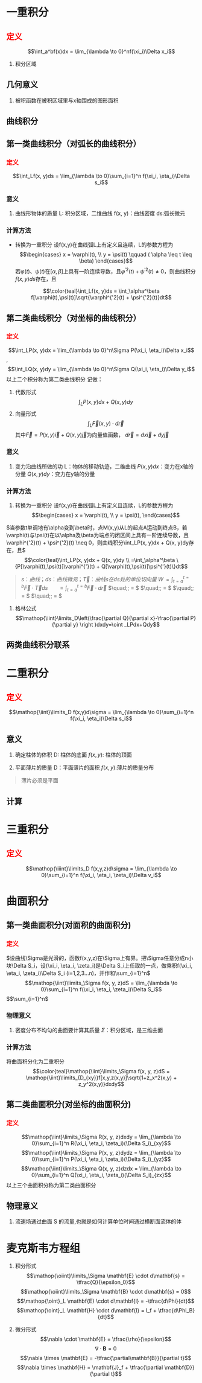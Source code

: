 # 一重积分
## <font color=red>定义</font>
$$\int_a^bf(x)dx = \lim_{\lambda \to 0}^nf(\xi_i)\Delta x_i$$
1. 积分区域

## 几何意义
1. 被积函数在被积区域里与x轴围成的图形面积

## 曲线积分

## 第一类曲线积分（对弧长的曲线积分）
### <font color=red>定义</font>
$$\int_Lf(x, y)ds = \lim_{\lambda \to 0}\sum_{i=1}^n f(\xi_i, \eta_i)\Delta s_i$$

### 意义
1. 曲线形物体的质量
    L: 积分区域，二维曲线
    f(x, y)：曲线密度
    ds:弧长微元

### 计算方法
* 转换为一重积分
设f(x,y)在曲线弧L上有定义且连续，L的参数方程为
$$\begin{cases}
x = \varphi(t), \\
y = \psi(t) \qquad ( \alpha \leq t \leq \beta)
\end{cases}$$
若$\varphi(t)$、$\psi(t)$在$[\alpha, \beta]$上具有一阶连续导数，且$\varphi^{'2}(t) + \psi^{'2}(t) \neq 0$，则曲线积分$f(x,y)ds$存在，且

$$\color{teal}\int_Lf(x, y)ds = \int_\alpha^\beta f[\varphi(t),\psi(t)]\sqrt{\varphi^{'2}(t) + \psi^{'2}(t)}dt$$

## 第二类曲线积分（对坐标的曲线积分）
### <font color=red>定义</font>
$$\int_LP(x, y)dx = \lim_{\lambda \to 0}^n\Sigma P(\xi_i, \eta_i)\Delta x_i$$, 
$$\int_LQ(x, y)dy = \lim_{\lambda \to 0}^n\Sigma Q(\xi_i, \eta_i)\Delta y_i$$
以上二个积分称为第二类曲线积分
记做：
1. 代数形式
$$\int_LP(x, y)dx + Q(x, y)dy$$
2. 向量形式
$$\int_L\vec{F}(x,y)\cdot d\vec{r}$$
其中$\vec{F} = P(x,y)\vec{i} + Q(x,y)\vec{j}$为向量值函数， $d\vec{r} = dx\vec{i} + dy\vec{j}$

### 意义
1. 变力沿曲线所做的功
   L：物体的移动轨迹，二维曲线
   $P(x, y)dx$：变力在x轴的分量
   $Q(x, y)dy$：变力在y轴的分量

### 计算方法
1. 转换为一重积分
设f(x,y)在曲线弧L上有定义且连续，L的参数方程为
$$\begin{cases}
x = \varphi(t), \\
y = \psi(t), 
\end{cases}$$

$当参数t单调地有\alpha变到\beta时，点M(x,y)从L的起点A运动到终点B，若\varphi(t)与\psi(t)在以\alpha及\beta为端点的闭区间上具有一阶连续导数，且\varphi^{'2}(t) + \psi^{'2}(t) \neq 0，则曲线积分\int_LP(x, y)dx + Q(x, y)dy存在，且$
$$\color{teal}\int_LP(x, y)dx + Q(x, y)dy \\ =\int_\alpha^\beta \{P[\varphi(t),\psi(t)]\varphi^{'}(t) + Q[\varphi(t),\psi(t)]\psi^{'}(t)\}dt$$

> $s：曲线；ds：曲线微元；\vec{T}：曲线s在ds处的单位切向量$
> $W \,=  \int_{t=a}^{t=b}\vec{F} \cdot \vec{T}ds$
> $\quad\;\; = \int_{t=a}^{t=b}\vec{F} \cdot d\vec{r}$
> $\quad\;\; = $
> $\quad\;\; = $
> $\quad\;\; = $
> $\quad\;\; = $
1. 格林公式
$$\mathop{\iint}\limits_D\left(\frac{\partial Q}{\partial x}-\frac{\partial P}{\partial y} \right )dxdy=\oint _LPdx+Qdy$$

## 两类曲线积分联系

# 二重积分
## <font color=red>定义</font>
$$\mathop{\iint}\limits_D f(x,y)d\sigma = \lim_{\lambda \to 0}\sum_{i=1}^n f(\xi_i, \eta_i)\Delta s_i$$

## 意义
1. 确定柱体的体积
   D: 柱体的底面
   $f(x,y)$: 柱体的顶面

2. 平面薄片的质量
   D：平面薄片的面积
   $f(x,y)$:薄片的质量分布
> 薄片必须是平面

## 计算
   
# 三重积分
## <font color=red>定义</font>
$$\mathop{\iiint}\limits_D f(x,y,z)d\sigma = \lim_{\lambda \to 0}\sum_{i=1}^n f(\xi_i, \eta_i, \zeta_i)\Delta v_i$$

# 曲面积分
## 第一类曲面积分(对面积的曲面积分)
### <font color=red>定义</font>
$设曲线\Sigma是光滑的，函数f(x,y,z)在\Sigma上有界。把\Sigma任意分成n小块\Delta S_i，设(\xi_i,  \eta_i, \zeta_i)是\Delta S_i上任取的一点，做乘积f(\xi_i,  \eta_i, \zeta_i)\Delta S_i (i=1,2,3...n)，并作和\sum_{i=1}^n$
$$\mathop{\iint}\limits_\Sigma f(x, y, z)dS = \lim_{\lambda \to 0}\sum_{i=1}^n f(\xi_i, \eta_i, \zeta_i)\Delta S_i$$
$$\sum_{i=1}^n$
### 物理意义
1. 密度分布不均匀的曲面要计算其质量
   $\Sigma$：积分区域，是三维曲面

### 计算方法
将曲面积分化为二重积分
$$\color{teal}\mathop{\iint}\limits_\Sigma f(x, y, z)dS = \mathop{\iint}\limits_{D_{xy}}f[x,y,z(x,y)]\sqrt{1+z_x^2(x,y) + z_y^2(x,y)}dxdy$$

## 第二类曲面积分(对坐标的曲面积分)
### <font color=red>定义</font>
$$\mathop{\iint}\limits_\Sigma R(x, y, z)dxdy = \lim_{\lambda \to 0}\sum_{i=1}^n R(\xi_i, \eta_i, \zeta_i)(\Delta S_i)_{xy}$$
$$\mathop{\iint}\limits_\Sigma P(x, y, z)dydz = \lim_{\lambda \to 0}\sum_{i=1}^n P(\xi_i, \eta_i, \zeta_i)(\Delta S_i)_{yz}$$
$$\mathop{\iint}\limits_\Sigma Q(x, y, z)dzdx = \lim_{\lambda \to 0}\sum_{i=1}^n Q(\xi_i, \eta_i, \zeta_i)(\Delta S_i)_{zx}$$
以上三个曲面积分称为第二类曲面积分

## 物理意义
1. 流速场通过曲面 S 的流量,也就是如何计算单位时间通过横断面流体的体


# 麦克斯韦方程组
1. 积分形式
   $$\mathop{\oiint}\limits_\Sigma \mathbf{E} \cdot d\mathbf{s} = \tfrac{Q}{\epsilon_0}$$
   $$\mathop{\oiint}\limits_\Sigma \mathbf{B} \cdot d\mathbf{s} = 0$$
   $$\mathop{\oint}_L \mathbf{E} \cdot d\mathbf{l} = -\tfrac{d\Phi}{dt}$$
   $$\mathop{\oint}_L \mathbf{H} \cdot d\mathbf{l} = I_f + \tfrac{d\Phi_B}{dt}$$


2. 微分形式
   $$\nabla \cdot \mathbf{E} = \tfrac{\rho}{\epsilon}$$
   $$\nabla \cdot \mathbf{B} = 0$$
   $$\nabla \times \mathbf{E} = -\tfrac{\partial\mathbf{B}}{\partial t}$$
   $$\nabla \times \mathbf{H} = \mathbf{J}_f + \tfrac{\partial \mathbf{D}}{\partial t}$$